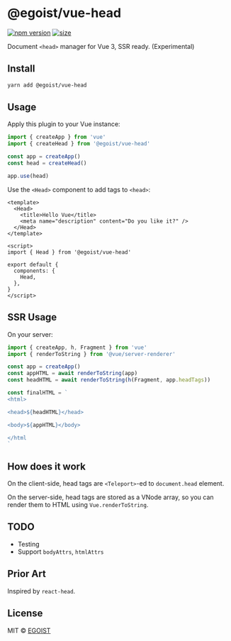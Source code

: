 # @egoist/vue-head

[![npm version](https://badgen.net/npm/v/@egoist/vue-head)](https://npm.im/@egoist/vue-head) [![size](https://badgen.net/bundlephobia/minzip/@egoist/vue-head)](https://bundlephobia.com/result?p=@egoist/vue-head)

Document `<head>` manager for Vue 3, SSR ready. (Experimental)


## Install

```bash
yarn add @egoist/vue-head
```

## Usage

Apply this plugin to your Vue instance:

```js
import { createApp } from 'vue'
import { createHead } from '@egoist/vue-head'

const app = createApp()
const head = createHead()

app.use(head)
```

Use the `<Head>` component to add tags to `<head>`:

```vue
<template>
  <Head>
    <title>Hello Vue</title>
    <meta name="description" content="Do you like it?" />
  </Head>
</template>

<script>
import { Head } from '@egoist/vue-head'

export default {
  components: {
    Head,
  },
}
</script>
```

## SSR Usage

On your server:

```js
import { createApp, h, Fragment } from 'vue'
import { renderToString } from '@vue/server-renderer'

const app = createApp()
const appHTML = await renderToString(app)
const headHTML = await renderToString(h(Fragment, app.headTags))

const finalHTML = `
<html>

<head>${headHTML}</head>

<body>${appHTML}</body>

</html
`
```

## How does it work

On the client-side, head tags are `<Teleport>`-ed to `document.head` element.

On the server-side, head tags are stored as a VNode array, so you can render them to HTML using `Vue.renderToString`.

## TODO

- Testing
- Support `bodyAttrs`, `htmlAttrs`

## Prior Art

Inspired by `react-head`.

## License

MIT &copy; [EGOIST](https://github.com/egoist/vue-head)
